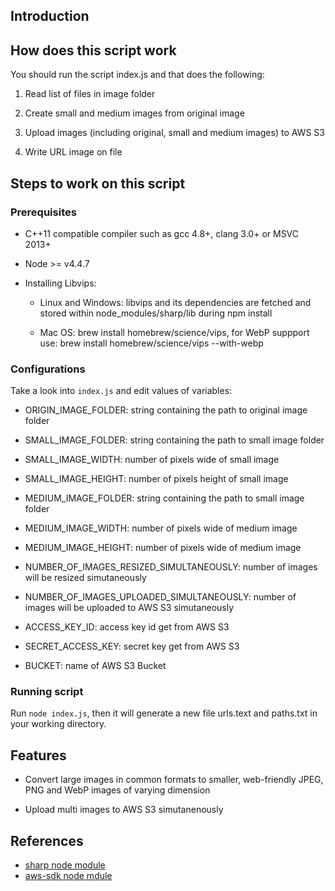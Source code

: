 ## Introduction

## How does this script work

You should run the script index.js and that does the following:

1. Read list of files in image folder

2. Create small and medium images from original image

3. Upload images (including original, small and medium images) to AWS S3 

4. Write URL image on file 

## Steps to work on this script
	

### Prerequisites

- C++11 compatible compiler such as gcc 4.8+, clang 3.0+ or MSVC 2013+

- Node >= v4.4.7

- Installing Libvips:

	- Linux and Windows: libvips and its dependencies are fetched and stored within node_modules/sharp/lib during npm install
	
	- Mac OS: brew install homebrew/science/vips, for WebP suppport use: brew install homebrew/science/vips --with-webp

### Configurations

Take a look into `index.js` and edit values of variables:

- ORIGIN_IMAGE_FOLDER: string containing the path to original image folder

- SMALL_IMAGE_FOLDER: string containing the path to small image folder

- SMALL_IMAGE_WIDTH: number of pixels wide of small image

- SMALL_IMAGE_HEIGHT: number of pixels height of small image

- MEDIUM_IMAGE_FOLDER: string containing the path to small image folder

- MEDIUM_IMAGE_WIDTH: number of pixels wide of medium image

- MEDIUM_IMAGE_HEIGHT: number of pixels wide of medium image

- NUMBER_OF_IMAGES_RESIZED_SIMULTANEOUSLY: number of images will be resized simutaneously

- NUMBER_OF_IMAGES_UPLOADED_SIMULTANEOUSLY: number of images will be uploaded to AWS S3 simutaneously

- ACCESS_KEY_ID: access key id get from AWS S3

- SECRET_ACCESS_KEY: secret key get from AWS S3

- BUCKET: name of AWS S3 Bucket

### Running script

Run `node index.js`, then it will generate a new file urls.text and paths.txt in your working directory.

## Features

- Convert large images in common formats to smaller, web-friendly JPEG, PNG and WebP images of varying dimension

- Upload multi images to AWS S3 simutanenously 

## References

- [sharp node module](http://sharp.dimens.io/en/stable/) 
- [aws-sdk node mdule](http://docs.aws.amazon.com/AWSJavaScriptSDK/guide/node-examples.html)